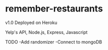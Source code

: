# remember-restaurants
v1.0 Deployed on Heroku

Yelp's API, Node.js, Express, Javascript

TODO
-Add randomizer
-Connect to mongoDB
